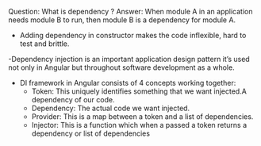   Question: What is dependency ?
  Answer: When module A in an application needs module B to run, then module B is a dependency for module A.

  - Adding dependency in constructor makes the code inflexible, hard to test and brittle.

  -Dependency injection is an important application design pattern it’s used not only in Angular but throughout software development as a whole.

  - DI framework in Angular consists of 4 concepts working together:
    - Token: This uniquely identifies something that we want injected.A dependency of our code.
    - Dependency: The actual code we want injected.
    - Provider: This is a map between a token and a list of dependencies.
    - Injector: This is a function which when a passed a token returns a dependency or list of dependencies




